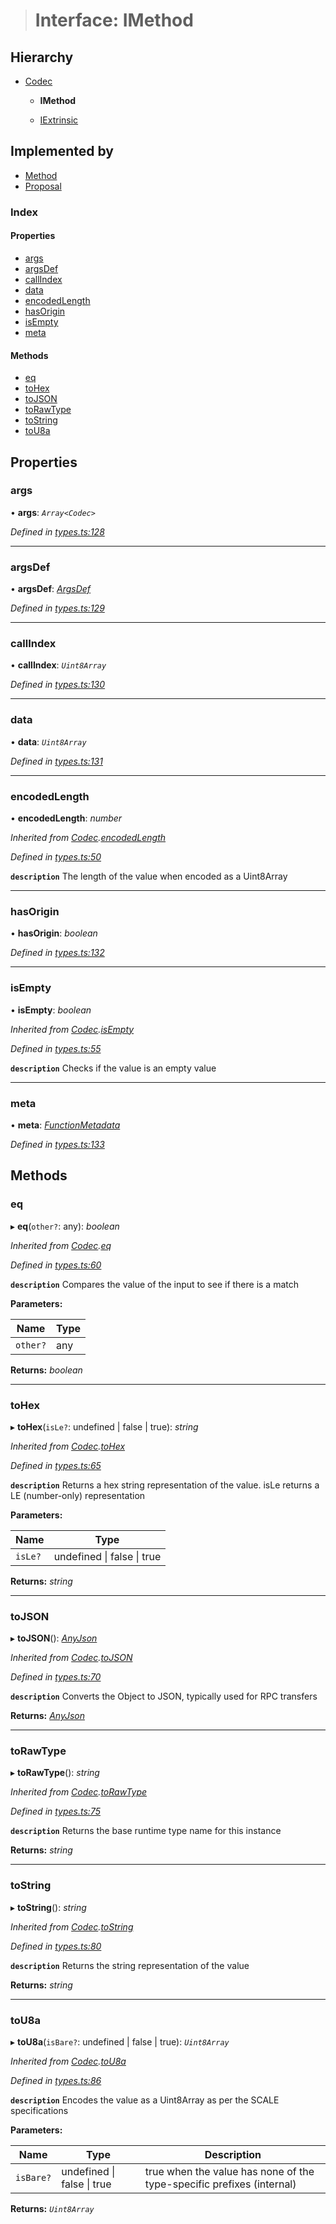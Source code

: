 > # Interface: IMethod

## Hierarchy

* [Codec](_types_.codec.md)

  * **IMethod**

  * [IExtrinsic](_types_.iextrinsic.md)

## Implemented by

* [Method](../classes/_primitive_method_.method.md)
* [Proposal](../classes/_type_proposal_.proposal.md)

### Index

#### Properties

* [args](_types_.imethod.md#args)
* [argsDef](_types_.imethod.md#argsdef)
* [callIndex](_types_.imethod.md#callindex)
* [data](_types_.imethod.md#data)
* [encodedLength](_types_.imethod.md#encodedlength)
* [hasOrigin](_types_.imethod.md#hasorigin)
* [isEmpty](_types_.imethod.md#isempty)
* [meta](_types_.imethod.md#meta)

#### Methods

* [eq](_types_.imethod.md#eq)
* [toHex](_types_.imethod.md#tohex)
* [toJSON](_types_.imethod.md#tojson)
* [toRawType](_types_.imethod.md#torawtype)
* [toString](_types_.imethod.md#tostring)
* [toU8a](_types_.imethod.md#tou8a)

## Properties

###  args

• **args**: *`Array<Codec>`*

*Defined in [types.ts:128](https://github.com/polkadot-js/api/blob/8ca4b5a/packages/types/src/types.ts#L128)*

___

###  argsDef

• **argsDef**: *[ArgsDef](_types_.argsdef.md)*

*Defined in [types.ts:129](https://github.com/polkadot-js/api/blob/8ca4b5a/packages/types/src/types.ts#L129)*

___

###  callIndex

• **callIndex**: *`Uint8Array`*

*Defined in [types.ts:130](https://github.com/polkadot-js/api/blob/8ca4b5a/packages/types/src/types.ts#L130)*

___

###  data

• **data**: *`Uint8Array`*

*Defined in [types.ts:131](https://github.com/polkadot-js/api/blob/8ca4b5a/packages/types/src/types.ts#L131)*

___

###  encodedLength

• **encodedLength**: *number*

*Inherited from [Codec](_types_.codec.md).[encodedLength](_types_.codec.md#encodedlength)*

*Defined in [types.ts:50](https://github.com/polkadot-js/api/blob/8ca4b5a/packages/types/src/types.ts#L50)*

**`description`** The length of the value when encoded as a Uint8Array

___

###  hasOrigin

• **hasOrigin**: *boolean*

*Defined in [types.ts:132](https://github.com/polkadot-js/api/blob/8ca4b5a/packages/types/src/types.ts#L132)*

___

###  isEmpty

• **isEmpty**: *boolean*

*Inherited from [Codec](_types_.codec.md).[isEmpty](_types_.codec.md#isempty)*

*Defined in [types.ts:55](https://github.com/polkadot-js/api/blob/8ca4b5a/packages/types/src/types.ts#L55)*

**`description`** Checks if the value is an empty value

___

###  meta

• **meta**: *[FunctionMetadata](../classes/_metadata_v1_calls_.functionmetadata.md)*

*Defined in [types.ts:133](https://github.com/polkadot-js/api/blob/8ca4b5a/packages/types/src/types.ts#L133)*

## Methods

###  eq

▸ **eq**(`other?`: any): *boolean*

*Inherited from [Codec](_types_.codec.md).[eq](_types_.codec.md#eq)*

*Defined in [types.ts:60](https://github.com/polkadot-js/api/blob/8ca4b5a/packages/types/src/types.ts#L60)*

**`description`** Compares the value of the input to see if there is a match

**Parameters:**

Name | Type |
------ | ------ |
`other?` | any |

**Returns:** *boolean*

___

###  toHex

▸ **toHex**(`isLe?`: undefined | false | true): *string*

*Inherited from [Codec](_types_.codec.md).[toHex](_types_.codec.md#tohex)*

*Defined in [types.ts:65](https://github.com/polkadot-js/api/blob/8ca4b5a/packages/types/src/types.ts#L65)*

**`description`** Returns a hex string representation of the value. isLe returns a LE (number-only) representation

**Parameters:**

Name | Type |
------ | ------ |
`isLe?` | undefined \| false \| true |

**Returns:** *string*

___

###  toJSON

▸ **toJSON**(): *[AnyJson](../modules/_types_.md#anyjson)*

*Inherited from [Codec](_types_.codec.md).[toJSON](_types_.codec.md#tojson)*

*Defined in [types.ts:70](https://github.com/polkadot-js/api/blob/8ca4b5a/packages/types/src/types.ts#L70)*

**`description`** Converts the Object to JSON, typically used for RPC transfers

**Returns:** *[AnyJson](../modules/_types_.md#anyjson)*

___

###  toRawType

▸ **toRawType**(): *string*

*Inherited from [Codec](_types_.codec.md).[toRawType](_types_.codec.md#torawtype)*

*Defined in [types.ts:75](https://github.com/polkadot-js/api/blob/8ca4b5a/packages/types/src/types.ts#L75)*

**`description`** Returns the base runtime type name for this instance

**Returns:** *string*

___

###  toString

▸ **toString**(): *string*

*Inherited from [Codec](_types_.codec.md).[toString](_types_.codec.md#tostring)*

*Defined in [types.ts:80](https://github.com/polkadot-js/api/blob/8ca4b5a/packages/types/src/types.ts#L80)*

**`description`** Returns the string representation of the value

**Returns:** *string*

___

###  toU8a

▸ **toU8a**(`isBare?`: undefined | false | true): *`Uint8Array`*

*Inherited from [Codec](_types_.codec.md).[toU8a](_types_.codec.md#tou8a)*

*Defined in [types.ts:86](https://github.com/polkadot-js/api/blob/8ca4b5a/packages/types/src/types.ts#L86)*

**`description`** Encodes the value as a Uint8Array as per the SCALE specifications

**Parameters:**

Name | Type | Description |
------ | ------ | ------ |
`isBare?` | undefined \| false \| true | true when the value has none of the type-specific prefixes (internal)  |

**Returns:** *`Uint8Array`*